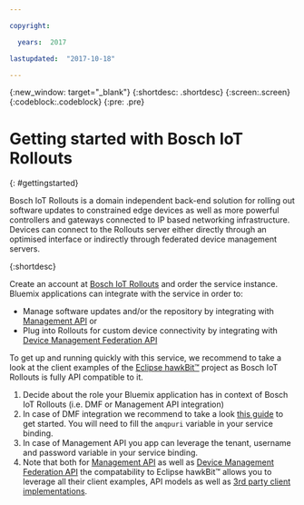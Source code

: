 ```yaml
---

copyright:

  years:  2017

lastupdated:  "2017-10-18"

---
```


{:new_window: target="_blank"}
{:shortdesc: .shortdesc}
{:screen:.screen}
{:codeblock:.codeblock}
{:pre: .pre}

<!-- This template is for getting started with a Bluemix service. It is a task template intended to document productive use of the service. It is not intended for discovery and conceptual information.  -->

<!-- The name of this file should remain index.md.
Please delete out content examples and coding that you are not using for your service. -->

# Getting started with Bosch IoT Rollouts
{: #gettingstarted}

Bosch IoT Rollouts is a domain independent back-end solution for rolling out software updates to constrained edge devices as well as more powerful controllers and gateways connected to IP based networking infrastructure. Devices can connect to the Rollouts server either directly through an optimised interface or indirectly through federated device management servers.

{:shortdesc}

Create an account at [Bosch IoT Rollouts](https://www.bosch-iot-suite.com/rollouts/) and order the service instance. Bluemix applications can integrate with the service in order to:

- Manage software updates and/or the repository by integrating with [Management API](https://docs.bosch-iot-rollouts.com/documentation/developerguide/apispecifications/managementapi.html) or
- Plug into Rollouts for custom device connectivity by integrating with [Device Management Federation API](https://docs.bosch-iot-rollouts.com/documentation/developerguide/apispecifications/devicemanagementfederationapi.html)

To get up and running quickly with this service, we recommend to take a look at the client examples of the [Eclipse hawkBit™](https://github.com/eclipse/hawkbit) project as Bosch IoT Rollouts is fully API compatible to it.

1. Decide about the role your Bluemix application has in context of Bosch IoT Rollouts (i.e. DMF or Management API integration)
2. In case of DMF integration we recommend to take a look [this guide](https://docs.bosch-iot-rollouts.com/documentation/developerguide/guides/gettingstartedservice.html) to get started. You will need to fill the `amqpuri` variable in your service binding.
3. In case of Management API you app can leverage the tenant, username and password variable in your service binding.
4. Note that both for [Management API](https://docs.bosch-iot-rollouts.com/documentation/developerguide/apispecifications/managementapi.html) as well as [Device Management Federation API](https://docs.bosch-iot-rollouts.com/documentation/developerguide/apispecifications/devicemanagementfederationapi.html) the compatability to Eclipse hawkBit™ allows you to leverage all their client examples, API models as well as [3rd party client implementations](https://docs.bosch-iot-rollouts.com/documentation/introduction/ecosystem.html).
